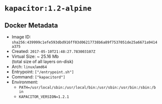 # `kapacitor:1.2-alpine`

## Docker Metadata

- Image ID: `sha256:439999c1efe593dbd916ff03d06217738b6a89f7537051de25a6671a9414a375`
- Created: `2017-05-10T21:48:27.783003107Z`
- Virtual Size: ~ 25.16 Mb  
  (total size of all layers on-disk)
- Arch: `linux`/`amd64`
- Entrypoint: `["/entrypoint.sh"]`
- Command: `["kapacitord"]`
- Environment:
  - `PATH=/usr/local/sbin:/usr/local/bin:/usr/sbin:/usr/bin:/sbin:/bin`
  - `KAPACITOR_VERSION=1.2.1`
